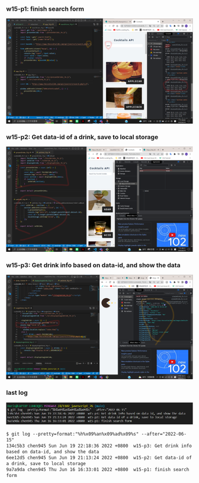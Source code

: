 ### w15-p1: finish search form

![p1](./p1.png)

### w15-p2: Get data-id of a drink, save to local storage

![](./p2.png)

### w15-p3: Get drink info based on data-id, and show the data

![](./p3.png)

### last log

![](./last%20logo.png)

```
$ git log --pretty=format:"%h%x09%an%x09%ad%x09%s" --after="2022-06-15"
134c5b3 chen945 Sun Jun 19 22:18:36 2022 +0800  w15-p3: Get drink info based on data-id, and show the data
6ee12d5 chen945 Sun Jun 19 21:13:24 2022 +0800  w15-p2: Get data-id of a drink, save to local storage
9a7a9da chen945 Thu Jun 16 16:33:01 2022 +0800  w15-p1: finish search form
```

